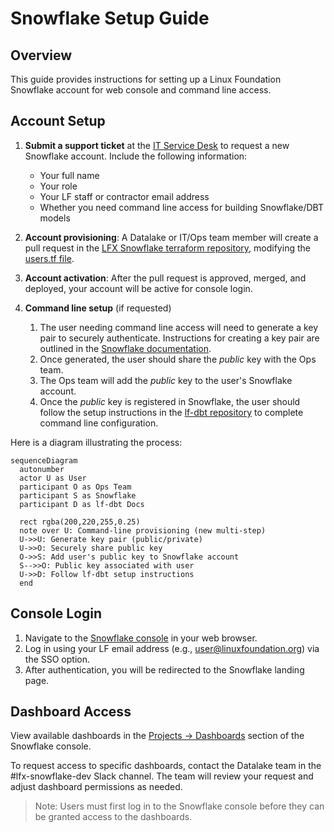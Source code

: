 # Snowflake Setup Guide

## Overview

This guide provides instructions for setting up a Linux Foundation Snowflake account for web console and command line access.

## Account Setup

1. **Submit a support ticket** at the [IT Service Desk](https://jira.linuxfoundation.org/plugins/servlet/desk/portal/4/create/573)
   to request a new Snowflake account. Include the following information:

   - Your full name
   - Your role
   - Your LF staff or contractor email address
   - Whether you need command line access for building Snowflake/DBT models

2. **Account provisioning**: A Datalake or IT/Ops team member will create a pull request in the
  [LFX Snowflake terraform repository](https://github.com/linuxfoundation/lfx-snowflake-terraform), modifying the
  [users.tf file](https://github.com/linuxfoundation/lfx-snowflake-terraform/blob/main/users.tf).

3. **Account activation**: After the pull request is approved, merged, and deployed, your account will be active for
   console login.

4. **Command line setup** (if requested)
   1. The user needing command line access will need to generate a key pair to
     securely authenticate. Instructions for creating a key pair are outlined in
     the [Snowflake documentation](https://docs.snowflake.com/en/user-guide/key-pair-auth).
   2. Once generated, the user should share the _public_ key with the Ops team.
   3. The Ops team will add the _public_ key to the user's Snowflake account.
   4. Once the _public_ key is registered in Snowflake, the user should
     follow the setup instructions in the
     [lf-dbt repository](https://github.com/LF-Engineering/lf-dbt/?tab=readme-ov-file#important-files)
     to complete command line configuration.

Here is a diagram illustrating the process:

```mermaid
sequenceDiagram
  autonumber
  actor U as User
  participant O as Ops Team
  participant S as Snowflake
  participant D as lf-dbt Docs

  rect rgba(200,220,255,0.25)
  note over U: Command-line provisioning (new multi-step)
  U->>U: Generate key pair (public/private)
  U->>O: Securely share public key
  O->>S: Add user's public key to Snowflake account
  S-->>O: Public key associated with user
  U->>D: Follow lf-dbt setup instructions
  end

```

## Console Login

1. Navigate to the [Snowflake console](https://app.snowflake.com/jnmhvwd/xpb85243/) in your web browser.
2. Log in using your LF email address (e.g., [user@linuxfoundation.org](user@linuxfoundation.org)) via the SSO option.
3. After authentication, you will be redirected to the Snowflake landing page.

## Dashboard Access

View available dashboards in the [Projects → Dashboards](https://app.snowflake.com/jnmhvwd/xpb85243/dashboards) section
of the Snowflake console.

To request access to specific dashboards, contact the Datalake team in the #lfx-snowflake-dev Slack channel. The team will
review your request and adjust dashboard permissions as needed.

> Note: Users must first log in to the Snowflake console before they can be granted access to the dashboards.

